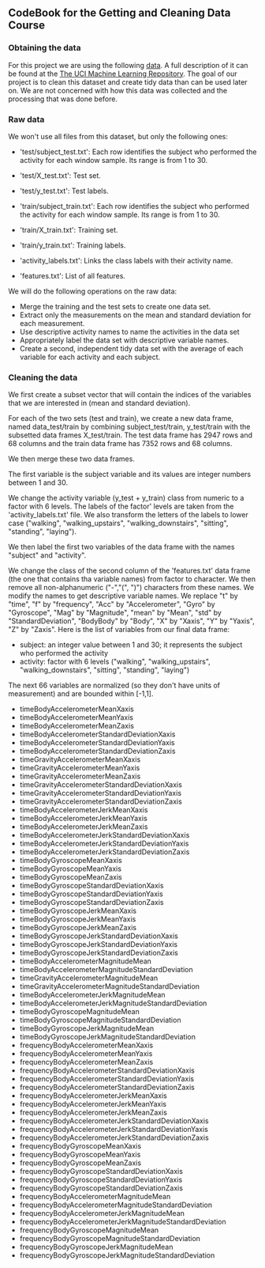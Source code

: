 ## CodeBook for the Getting and Cleaning Data Course

### Obtaining the data
For this project we are using the following [data](https://d396qusza40orc.cloudfront.net/getdata%2Fprojectfiles%2FUCI%20HAR%20Dataset.zip). A full description of it can be found at the [The UCI Machine Learning Repository](http://archive.ics.uci.edu/ml/datasets/Human+Activity+Recognition+Using+Smartphones). 
The goal of our project is to clean this dataset and create tidy data than can be used later on. 
We are not concerned with how this data was collected and the processing that was done before. 

### Raw data
We won't use all files from this dataset, but only the following ones:

- 'test/subject_test.txt': Each row identifies the subject who performed the activity for each window sample. Its range is from 1 to 30. 

- 'test/X_test.txt': Test set.

- 'test/y_test.txt': Test labels.

- 'train/subject_train.txt': Each row identifies the subject who performed the activity for each window sample. Its range is from 1 to 30. 

- 'train/X_train.txt': Training set.

- 'train/y_train.txt': Training labels.

- 'activity_labels.txt': Links the class labels with their activity name.

- 'features.txt': List of all features.

We will do the following operations on the raw data:

* Merge the training and the test sets to create one data set.
* Extract only the measurements on the mean and standard deviation for each measurement. 
* Use descriptive activity names to name the activities in the data set
* Appropriately label the data set with descriptive variable names. 
* Create a second, independent tidy data set with the average of each variable for each activity and each subject.

### Cleaning the data

We first create a subset vector that will contain the indices of the variables that we are interested in (mean and standard deviation).

For each of the two sets (test and train), we create a new data frame, named data_test/train by combining subject_test/train, y_test/train with the subsetted data frames X_test/train. The test data frame has 2947 rows and 68 columns and the train data frame has 7352 rows and 68 columns. 

We then merge these two data frames. 

The first variable is the subject variable and its values are integer numbers between 1 and 30.

We change the activity variable (y_test + y_train) class from numeric to a factor with 6 levels. The labels of the factor' levels are taken from the 'activity_labels.txt' file. We also transform the letters of the labels to lower case ("walking", "walking_upstairs", "walking_downstairs", "sitting", "standing", "laying").

We then label the first two variables of the data frame with the names "subject" and "activity".

We change the class of the second column of the 'features.txt' data frame (the one that contains tha variable names) from factor to character. We then remove all non-alphanumeric ("-","(", ")") characters from these names. We modify the names to get descriptive variable names. We replace "t" by "time", "f" by "frequency", "Acc" by "Accelerometer", "Gyro" by "Gyroscope", "Mag" by "Magnitude", "mean" by "Mean", "std" by "StandardDeviation", "BodyBody" by "Body", "X" by "Xaxis", "Y" by "Yaxis", "Z" by "Zaxis".
Here is the list of variables from our final data frame: 

* subject: an integer value between 1 and 30; it represents the subject who performed the activity 
* activity: factor with 6 levels ("walking", "walking_upstairs", "walking_downstairs", "sitting", "standing", "laying")

The next 66 variables are normalized (so they don't have units of measurement) and are bounded within [-1,1]. 

* timeBodyAccelerometerMeanXaxis
* timeBodyAccelerometerMeanYaxis
* timeBodyAccelerometerMeanZaxis
* timeBodyAccelerometerStandardDeviationXaxis
* timeBodyAccelerometerStandardDeviationYaxis
* timeBodyAccelerometerStandardDeviationZaxis
* timeGravityAccelerometerMeanXaxis
* timeGravityAccelerometerMeanYaxis
* timeGravityAccelerometerMeanZaxis
* timeGravityAccelerometerStandardDeviationXaxis
* timeGravityAccelerometerStandardDeviationYaxis
* timeGravityAccelerometerStandardDeviationZaxis
* timeBodyAccelerometerJerkMeanXaxis
* timeBodyAccelerometerJerkMeanYaxis
* timeBodyAccelerometerJerkMeanZaxis
* timeBodyAccelerometerJerkStandardDeviationXaxis
* timeBodyAccelerometerJerkStandardDeviationYaxis
* timeBodyAccelerometerJerkStandardDeviationZaxis
* timeBodyGyroscopeMeanXaxis
* timeBodyGyroscopeMeanYaxis
* timeBodyGyroscopeMeanZaxis
* timeBodyGyroscopeStandardDeviationXaxis
* timeBodyGyroscopeStandardDeviationYaxis
* timeBodyGyroscopeStandardDeviationZaxis
* timeBodyGyroscopeJerkMeanXaxis
* timeBodyGyroscopeJerkMeanYaxis
* timeBodyGyroscopeJerkMeanZaxis
* timeBodyGyroscopeJerkStandardDeviationXaxis
* timeBodyGyroscopeJerkStandardDeviationYaxis
* timeBodyGyroscopeJerkStandardDeviationZaxis
* timeBodyAccelerometerMagnitudeMean
* timeBodyAccelerometerMagnitudeStandardDeviation
* timeGravityAccelerometerMagnitudeMean
* timeGravityAccelerometerMagnitudeStandardDeviation
* timeBodyAccelerometerJerkMagnitudeMean
* timeBodyAccelerometerJerkMagnitudeStandardDeviation
* timeBodyGyroscopeMagnitudeMean
* timeBodyGyroscopeMagnitudeStandardDeviation
* timeBodyGyroscopeJerkMagnitudeMean
* timeBodyGyroscopeJerkMagnitudeStandardDeviation
* frequencyBodyAccelerometerMeanXaxis
* frequencyBodyAccelerometerMeanYaxis
* frequencyBodyAccelerometerMeanZaxis
* frequencyBodyAccelerometerStandardDeviationXaxis
* frequencyBodyAccelerometerStandardDeviationYaxis
* frequencyBodyAccelerometerStandardDeviationZaxis
* frequencyBodyAccelerometerJerkMeanXaxis
* frequencyBodyAccelerometerJerkMeanYaxis
* frequencyBodyAccelerometerJerkMeanZaxis
* frequencyBodyAccelerometerJerkStandardDeviationXaxis
* frequencyBodyAccelerometerJerkStandardDeviationYaxis
* frequencyBodyAccelerometerJerkStandardDeviationZaxis
* frequencyBodyGyroscopeMeanXaxis
* frequencyBodyGyroscopeMeanYaxis
* frequencyBodyGyroscopeMeanZaxis
* frequencyBodyGyroscopeStandardDeviationXaxis
* frequencyBodyGyroscopeStandardDeviationYaxis
* frequencyBodyGyroscopeStandardDeviationZaxis
* frequencyBodyAccelerometerMagnitudeMean
* frequencyBodyAccelerometerMagnitudeStandardDeviation
* frequencyBodyAccelerometerJerkMagnitudeMean
* frequencyBodyAccelerometerJerkMagnitudeStandardDeviation
* frequencyBodyGyroscopeMagnitudeMean
* frequencyBodyGyroscopeMagnitudeStandardDeviation
* frequencyBodyGyroscopeJerkMagnitudeMean
* frequencyBodyGyroscopeJerkMagnitudeStandardDeviation
